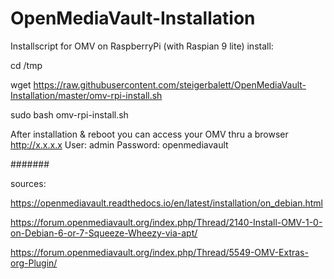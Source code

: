 # OpenMediaVault-Installation
Installscript for OMV on RaspberryPi
(with Raspian 9 lite) install:

cd /tmp

wget https://raw.githubusercontent.com/steigerbalett/OpenMediaVault-Installation/master/omv-rpi-install.sh

sudo bash omv-rpi-install.sh

After installation & reboot you can access your OMV thru a browser http://x.x.x.x
User: admin
Password: openmediavault


#######

sources:

https://openmediavault.readthedocs.io/en/latest/installation/on_debian.html

https://forum.openmediavault.org/index.php/Thread/2140-Install-OMV-1-0-on-Debian-6-or-7-Squeeze-Wheezy-via-apt/

https://forum.openmediavault.org/index.php/Thread/5549-OMV-Extras-org-Plugin/
